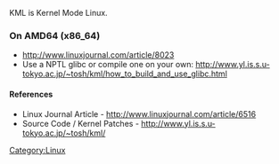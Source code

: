 KML is Kernel Mode Linux.

### On AMD64 (x86\_64)

-   <http://www.linuxjournal.com/article/8023>
-   Use a NPTL glibc or compile one on your own:
    <http://www.yl.is.s.u-tokyo.ac.jp/~tosh/kml/how_to_build_and_use_glibc.html>

#### References

-   Linux Journal Article - <http://www.linuxjournal.com/article/6516>
-   Source Code / Kernel Patches -
    <http://www.yl.is.s.u-tokyo.ac.jp/~tosh/kml/>

<Category:Linux>
